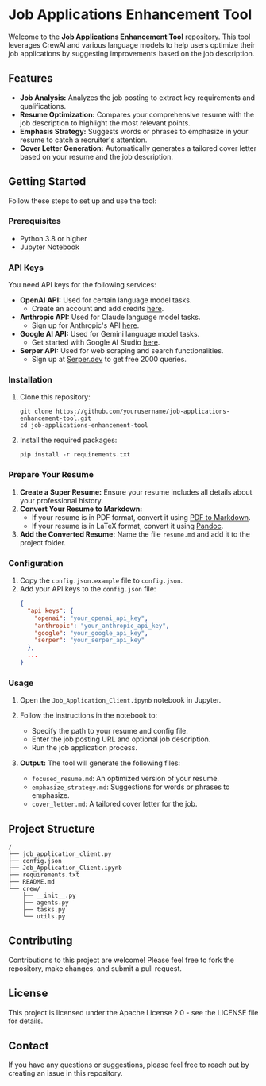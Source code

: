 # Job Applications Enhancement Tool

Welcome to the **Job Applications Enhancement Tool** repository. This tool leverages CrewAI and various language models to help users optimize their job applications by suggesting improvements based on the job description.

## Features

- **Job Analysis:** Analyzes the job posting to extract key requirements and qualifications.
- **Resume Optimization:** Compares your comprehensive resume with the job description to highlight the most relevant points.
- **Emphasis Strategy:** Suggests words or phrases to emphasize in your resume to catch a recruiter's attention.
- **Cover Letter Generation:** Automatically generates a tailored cover letter based on your resume and the job description.

## Getting Started

Follow these steps to set up and use the tool:

### Prerequisites

- Python 3.8 or higher
- Jupyter Notebook

### API Keys

You need API keys for the following services:

- **OpenAI API:** Used for certain language model tasks.
  - Create an account and add credits [here](https://platform.openai.com/signup).
- **Anthropic API:** Used for Claude language model tasks.
  - Sign up for Anthropic's API [here](https://www.anthropic.com/).
- **Google AI API:** Used for Gemini language model tasks.
  - Get started with Google AI Studio [here](https://makersuite.google.com/app/apikey).
- **Serper API:** Used for web scraping and search functionalities.
  - Sign up at [Serper.dev](https://serper.dev) to get free 2000 queries.

### Installation

1. Clone this repository:
   ```
   git clone https://github.com/yourusername/job-applications-enhancement-tool.git
   cd job-applications-enhancement-tool
   ```

2. Install the required packages:
   ```
   pip install -r requirements.txt
   ```

### Prepare Your Resume

1. **Create a Super Resume:** Ensure your resume includes all details about your professional history.
2. **Convert Your Resume to Markdown:**
   - If your resume is in PDF format, convert it using [PDF to Markdown](https://pdf2md.morethan.io/).
   - If your resume is in LaTeX format, convert it using [Pandoc](https://pandoc.org/try/).
3. **Add the Converted Resume:** Name the file `resume.md` and add it to the project folder.

### Configuration

1. Copy the `config.json.example` file to `config.json`.
2. Add your API keys to the `config.json` file:
   ```json
   {
     "api_keys": {
       "openai": "your_openai_api_key",
       "anthropic": "your_anthropic_api_key",
       "google": "your_google_api_key",
       "serper": "your_serper_api_key"
     },
     ...
   }
   ```

### Usage

1. Open the `Job_Application_Client.ipynb` notebook in Jupyter.
2. Follow the instructions in the notebook to:
   - Specify the path to your resume and config file.
   - Enter the job posting URL and optional job description.
   - Run the job application process.

3. **Output:** The tool will generate the following files:
   - `focused_resume.md`: An optimized version of your resume.
   - `emphasize_strategy.md`: Suggestions for words or phrases to emphasize.
   - `cover_letter.md`: A tailored cover letter for the job.

## Project Structure

```
/
├── job_application_client.py
├── config.json
├── Job_Application_Client.ipynb
├── requirements.txt
├── README.md
└── crew/
    ├── __init__.py
    ├── agents.py
    ├── tasks.py
    └── utils.py
```

## Contributing

Contributions to this project are welcome! Please feel free to fork the repository, make changes, and submit a pull request.

## License

This project is licensed under the Apache License 2.0 - see the LICENSE file for details.

## Contact

If you have any questions or suggestions, please feel free to reach out by creating an issue in this repository.